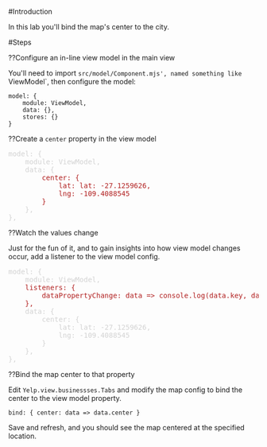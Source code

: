 #Introduction

In this lab you'll bind the map's center to the city.

#Steps


??Configure an in-line view model in the main view

You'll need to import
`src/model/Component.mjs', named something like `ViewModel`, then 
configure the model:

    model: {
        module: ViewModel,
        data: {},
        stores: {}
    }


??Create a `center` property in the view model

<pre style="color:lightgray">
model: {
    module: ViewModel,
    data: {
        <span style="color:firebrick">center: {
            lat: lat: -27.1259626,
            lng: -109.4088545
        }</span>
    },
},
</pre>

??Watch the values change

Just for the fun of it, and to gain insights into how view model changes occur, add
a listener to the view model config.

<pre style="color:lightgray">
model: {
    module: ViewModel,
    <span style="color:firebrick">listeners: {
        dataPropertyChange: data => console.log(data.key, data.value)
    },</span>
    data: {
        center: {
            lat: lat: -27.1259626,
            lng: -109.4088545
        }
    },
},
</pre>

??Bind the map center to that property

Edit `Yelp.view.businessses.Tabs` and modify the map
config to bind the center to the view model property.

    bind: { center: data => data.center }

Save and refresh, and you should see the map centered at the specified location.